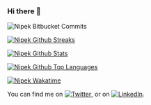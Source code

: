 ### Hi there 👋

![Nipek Bitbucket Commits](https://img.shields.io/static/v1?label=Bitbucket%20Commit%202014%20to%20present&message=>2111&color=informational&style=flat&logo=bitbucket&logoColor=white&color=2bbc8a)


[![Nipek Github Streaks](https://github-readme-streak-stats.herokuapp.com?user=nipek&theme=buefy-dark&hide_border=true)](https://nipek.github.io)

[![Nipek Github Stats](https://github-readme-stats.vercel.app/api?username=nipek&theme=midnight-purple&show_icons=true&hide=stars,issues,contribs&count_private=true&custom_title=Stats&hide_border=true&include_all_commits=true)](https://nipek.github.io)

[![Nipek Github Top Languages](https://github-readme-stats.vercel.app/api/top-langs/?username=nipek&layout=compact)](https://nipek.github.io)

[![Nipek Wakatime](https://github-readme-stats.vercel.app/api/wakatime?username=nipek&layout=compact)](https://nipek.github.io)


<!-- Actual text -->

You can find me on [![Twitter][1.2]][1], or on [![LinkedIn][2.2]][2].

<!-- Icons -->

[1.2]: http://i.imgur.com/wWzX9uB.png (twitter icon without padding)
[2.2]: https://raw.githubusercontent.com/MartinHeinz/MartinHeinz/master/linkedin-3-16.png (LinkedIn icon without padding)

<!-- Links to your social media accounts -->

[1]: https://twitter.com/olanipekunife
[2]: https://www.linkedin.com/in/nipek/



<!--
**nipek/nipek** is a ✨ _special_ ✨ repository because its `README.md` (this file) appears on your GitHub profile.

[<img src="https://readme-spotify-status-ffyn06apc-olanipekunifeoluwao.vercel.app/api/run-spotify-status" alt="Your alt what" width="500" />](https://nipek.github.io)
Here are some ideas to get you started:

- 🔭 I’m currently working on ...
- 🌱 I’m currently learning ...
- 👯 I’m looking to collaborate on ...
- 🤔 I’m looking for help with ...
- 💬 Ask me about ...
- 📫 How to reach me: ...
- 😄 Pronouns: ...
- ⚡ Fun fact: ...
-->
